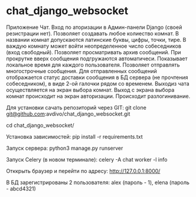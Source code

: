 # chat_django_websocket
Приложение Чат. Вход по аторизации в Админ-панели Django (своей резистрации нет). 
Позволяет создавать любое колиество комнат. В названии комнат допускаются латинские буквы, цифры, точки, тире.
В важдую комнату может войти неопределенное число собеседников (вход свободный).
Позволяет просматривать архив сообщений. При прокрутке вверх сообщения подгружаются автоматичеси.
Показывает локальное время для каждого пользователя. 
Позволяет отправлять многострочные сообщения.
Для отправленных сообщений отображается статус доставки сообщения в БД сервера (не прочтения собеседником), в виде 2-ой галочки рядом со временем.
Выходиз чата осуществляется на экран выбора комнат. Выход с экрана выбора комнат происходит на экран авторизации. Происходит разлогинивание.

Для установки сачать репозиторий через GIT:
git clone git@github.com:avdivo/chat_django_websocket.git

cd chat_django_websocket/

Установка зависимостей:
pip install -r requirements.txt

Запуск сервера:
python3 manage.py runserver

Запуск Celery (в новом терминале):
celery -A chat worker -l info

Отккрыть браузер и перейти по адресу:
http://127.0.0.1:8000/

В БД зарегистрированы 2 пользователя: alex (пароль - 1), elena (пароль - abcd4321)
